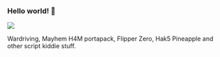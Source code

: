 ### Hello world! 👋

<a href="https://wigle.net">
<img border="0" src="https://wigle.net/bi/tJbhzPkwreb_QmW6qAUKMA.png">
</a>

Wardriving, Mayhem H4M portapack, Flipper Zero, Hak5 Pineapple and other script kiddie stuff.
